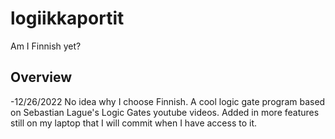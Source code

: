 # logiikkaportit
Am I Finnish yet?
## Overview
-12/26/2022
No idea why I choose Finnish.
A cool logic gate program based on Sebastian Lague's Logic Gates youtube videos. Added in more features still on my laptop that I will commit when I have access to it.
